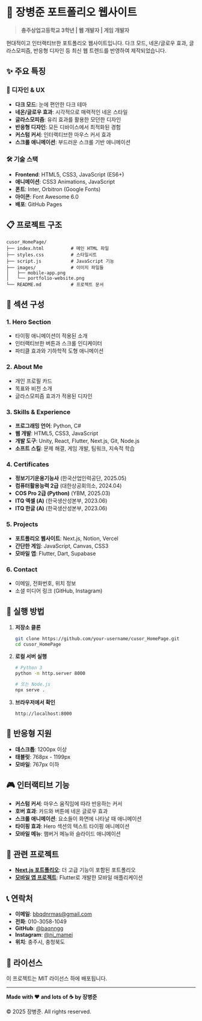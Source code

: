# 🚀 장병준 포트폴리오 웹사이트

> **충주상업고등학교 3학년 | 웹 개발자 | 게임 개발자**

현대적이고 인터랙티브한 포트폴리오 웹사이트입니다. 다크 모드, 네온/글로우 효과, 글라스모피즘, 반응형 디자인 등 최신 웹 트렌드를 반영하여 제작되었습니다.

## ✨ 주요 특징

### 🎨 디자인 & UX
- **다크 모드**: 눈에 편안한 다크 테마
- **네온/글로우 효과**: 시각적으로 매력적인 네온 스타일
- **글라스모피즘**: 유리 효과를 활용한 모던한 디자인
- **반응형 디자인**: 모든 디바이스에서 최적화된 경험
- **커스텀 커서**: 인터랙티브한 마우스 커서 효과
- **스크롤 애니메이션**: 부드러운 스크롤 기반 애니메이션

### 🛠 기술 스택
- **Frontend**: HTML5, CSS3, JavaScript (ES6+)
- **애니메이션**: CSS3 Animations, JavaScript
- **폰트**: Inter, Orbitron (Google Fonts)
- **아이콘**: Font Awesome 6.0
- **배포**: GitHub Pages

## 📋 프로젝트 구조

```
cusor_HomePage/
├── index.html          # 메인 HTML 파일
├── styles.css          # 스타일시트
├── script.js           # JavaScript 기능
├── images/             # 이미지 파일들
│   ├── mobile-app.png
│   └── portfolio-website.png
└── README.md           # 프로젝트 문서
```

## 🎯 섹션 구성

### 1. **Hero Section**
- 타이핑 애니메이션이 적용된 소개
- 인터랙티브한 버튼과 스크롤 인디케이터
- 파티클 효과와 기하학적 도형 애니메이션

### 2. **About Me**
- 개인 프로필 카드
- 목표와 비전 소개
- 글라스모피즘 효과가 적용된 디자인

### 3. **Skills & Experience**
- **프로그래밍 언어**: Python, C#
- **웹 개발**: HTML5, CSS3, JavaScript
- **개발 도구**: Unity, React, Flutter, Next.js, Git, Node.js
- **소프트 스킬**: 문제 해결, 게임 개발, 팀워크, 지속적 학습

### 4. **Certificates**
- **정보기기운용기능사** (한국산업인력공단, 2025.05)
- **컴퓨터활용능력 2급** (대한상공회의소, 2024.04)
- **COS Pro 2급 (Python)** (YBM, 2025.03)
- **ITQ 엑셀 (A)** (한국생산성본부, 2023.06)
- **ITQ 한글 (A)** (한국생산성본부, 2023.06)

### 5. **Projects**
- **포트폴리오 웹사이트**: Next.js, Notion, Vercel
- **간단한 게임**: JavaScript, Canvas, CSS3
- **모바일 앱**: Flutter, Dart, Supabase

### 6. **Contact**
- 이메일, 전화번호, 위치 정보
- 소셜 미디어 링크 (GitHub, Instagram)

## 🚀 실행 방법

1. **저장소 클론**
   ```bash
   git clone https://github.com/your-username/cusor_HomePage.git
   cd cusor_HomePage
   ```

2. **로컬 서버 실행**
   ```bash
   # Python 3
   python -m http.server 8000
   
   # 또는 Node.js
   npx serve .
   ```

3. **브라우저에서 확인**
   ```
   http://localhost:8000
   ```

## 📱 반응형 지원

- **데스크톱**: 1200px 이상
- **태블릿**: 768px - 1199px
- **모바일**: 767px 이하

## 🎮 인터랙티브 기능

- **커스텀 커서**: 마우스 움직임에 따라 반응하는 커서
- **호버 효과**: 카드와 버튼에 네온 글로우 효과
- **스크롤 애니메이션**: 요소들이 화면에 나타날 때 애니메이션
- **타이핑 효과**: Hero 섹션의 텍스트 타이핑 애니메이션
- **모바일 메뉴**: 햄버거 메뉴와 슬라이드 애니메이션

## 🔗 관련 프로젝트

- **[Next.js 포트폴리오](https://portfolio-git-main-baqnnggs-projects.vercel.app/)**: 더 고급 기능이 포함된 포트폴리오
- **[모바일 앱 프로젝트](https://chungju-hanip.vercel.app/)**: Flutter로 개발한 모바일 애플리케이션

## 📞 연락처

- **이메일**: bbqdnrmas@gmail.com
- **전화**: 010-3058-1049
- **GitHub**: [@baqnngg](https://github.com/baqnngg)
- **Instagram**: [@ni_mamei](https://www.instagram.com/ni_mamei)
- **위치**: 충주시, 충청북도

## 📄 라이선스

이 프로젝트는 MIT 라이선스 하에 배포됩니다.

---

**Made with ❤️ and lots of ☕ by 장병준**

© 2025 장병준. All rights reserved. 